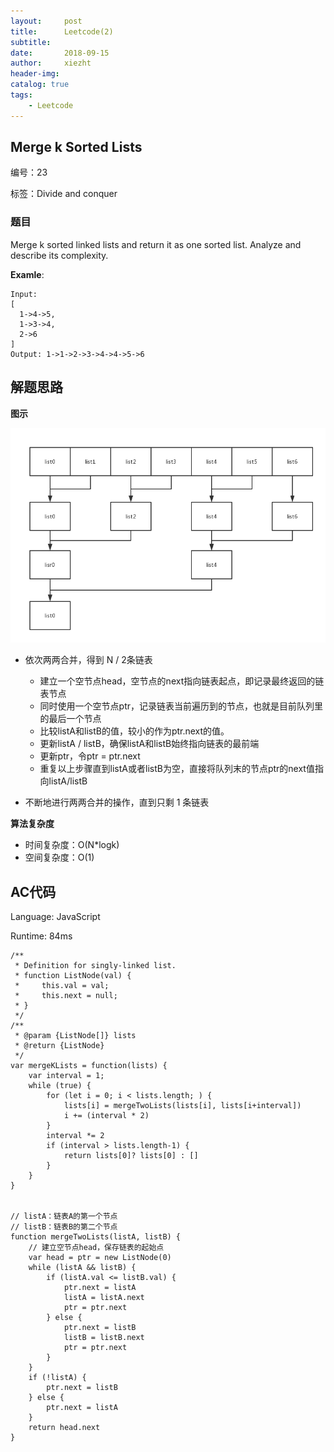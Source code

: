 ```yaml
---
layout:     post
title:      Leetcode(2)
subtitle:   
date:       2018-09-15
author:     xiezht
header-img: 
catalog: true
tags: 
    - Leetcode
---
```


## Merge k Sorted Lists

编号：23

标签：Divide and conquer

### 题目

Merge k sorted linked lists and return it as one sorted list. Analyze and describe its complexity.

**Examle**:

```
Input:
[
  1->4->5,
  1->3->4,
  2->6
]
Output: 1->1->2->3->4->4->5->6
```

## 解题思路

**图示**

![merge-and-sort](/img/post-image/LeetCode/merge-k-sorted-lists.png)

* 依次两两合并，得到 N / 2条链表
  + 建立一个空节点head，空节点的next指向链表起点，即记录最终返回的链表节点
  + 同时使用一个空节点ptr，记录链表当前遍历到的节点，也就是目前队列里的最后一个节点
  + 比较listA和listB的值，较小的作为ptr.next的值。
  + 更新listA / listB，确保listA和listB始终指向链表的最前端
  + 更新ptr，令ptr = ptr.next
  + 重复以上步骤直到listA或者listB为空，直接将队列末的节点ptr的next值指向listA/listB

* 不断地进行两两合并的操作，直到只剩 1 条链表

**算法复杂度**

* 时间复杂度：O(N*logk)
* 空间复杂度：O(1)

## AC代码

Language: JavaScript

Runtime: 84ms

```
/**
 * Definition for singly-linked list.
 * function ListNode(val) {
 *     this.val = val;
 *     this.next = null;
 * }
 */
/**
 * @param {ListNode[]} lists
 * @return {ListNode}
 */
var mergeKLists = function(lists) {
    var interval = 1;
    while (true) {
        for (let i = 0; i < lists.length; ) {
            lists[i] = mergeTwoLists(lists[i], lists[i+interval])
            i += (interval * 2)
        }
        interval *= 2
        if (interval > lists.length-1) {
            return lists[0]? lists[0] : []
        }
    }
}


// listA：链表A的第一个节点
// listB：链表B的第二个节点
function mergeTwoLists(listA, listB) {
    // 建立空节点head，保存链表的起始点
    var head = ptr = new ListNode(0)
    while (listA && listB) {
        if (listA.val <= listB.val) {
            ptr.next = listA
            listA = listA.next
            ptr = ptr.next
        } else {
            ptr.next = listB
            listB = listB.next
            ptr = ptr.next
        }
    }
    if (!listA) {
        ptr.next = listB
    } else {
        ptr.next = listA
    }
    return head.next
}
```
